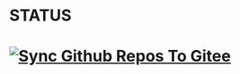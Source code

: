 # STATUS

# [![Sync Github Repos To Gitee](https://github.com/Tangsan99999/tv/actions/workflows/Sync.yml/badge.svg)](https://github.com/Tangsan99999/tv/actions/workflows/Sync.yml)
